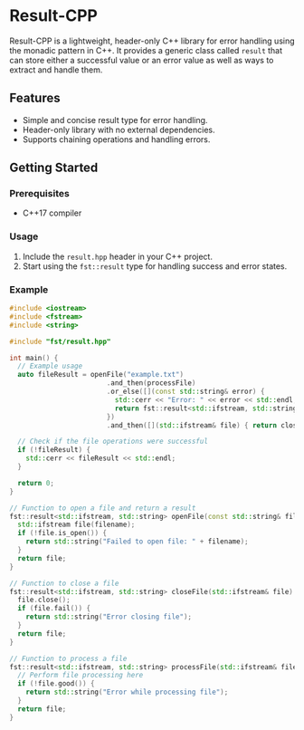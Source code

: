 # Result-CPP

Result-CPP is a lightweight, header-only C++ library for error handling using the monadic pattern in C++. It provides a generic class called `result` that can store either a successful value or an error value as well as ways to extract and handle them.

## Features

- Simple and concise result type for error handling.
- Header-only library with no external dependencies.
- Supports chaining operations and handling errors.

## Getting Started

### Prerequisites

- C++17 compiler

### Usage

1. Include the `result.hpp` header in your C++ project.
2. Start using the `fst::result` type for handling success and error states.

### Example

```cpp
#include <iostream>
#include <fstream>
#include <string>

#include "fst/result.hpp"

int main() {
  // Example usage
  auto fileResult = openFile("example.txt")
                        .and_then(processFile)
                        .or_else([](const std::string& error) {
                          std::cerr << "Error: " << error << std::endl;
                          return fst::result<std::ifstream, std::string>(error)
                        })
                        .and_then([](std::ifstream& file) { return closeFile(file); });

  // Check if the file operations were successful
  if (!fileResult) {
    std::cerr << fileResult << std::endl;
  }

  return 0;
}
```

```cpp
// Function to open a file and return a result
fst::result<std::ifstream, std::string> openFile(const std::string& filename) {
  std::ifstream file(filename);
  if (!file.is_open()) {
    return std::string("Failed to open file: " + filename);
  }
  return file;
}

// Function to close a file
fst::result<std::ifstream, std::string> closeFile(std::ifstream& file) {
  file.close();
  if (file.fail()) {
    return std::string("Error closing file");
  }
  return file;
}

// Function to process a file
fst::result<std::ifstream, std::string> processFile(std::ifstream& file) {
  // Perform file processing here
  if (!file.good()) {
    return std::string("Error while processing file");
  }
  return file;
}
```
